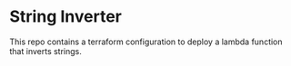 # String Inverter
This repo contains a terraform configuration to deploy a lambda function that inverts strings.